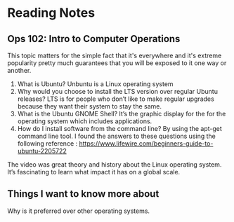 # Reading Notes

## Ops 102: Intro to Computer Operations

This topic matters for the simple fact that it's everywhere and it's extreme popularity pretty much guarantees that you will be exposed to it one way or another.

1.	What is Ubuntu? Unbuntu is a Linux operating system
2.	Why would you choose to install the LTS version over regular Ubuntu releases? LTS is for people who don’t like to make regular upgrades because they want their system to stay the same.
3.	What is the Ubuntu GNOME Shell? It’s the graphic display for the for the operating system which includes applications.
4.	How do I install software from the command line? By using the apt-get command line tool.
I found the answers to these questions using the following reference : https://www.lifewire.com/beginners-guide-to-ubuntu-2205722

The video was great theory and history about the Linux operating system. It’s fascinating to learn what impact it has on a global scale.

## Things I want to know more about
Why is it preferred over other operating systems.

